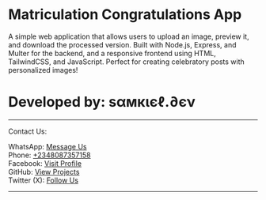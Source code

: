 # Matriculation Congratulations App
A simple web application that allows users to upload an image, preview it, and download the processed version. Built with Node.js, Express, and Multer for the backend, and a responsive frontend using HTML, TailwindCSS, and JavaScript. Perfect for creating celebratory posts with personalized images!

# Developed by: ѕαмкιєℓ.∂єν
<hr>
Contact Us:

WhatsApp: <a href="https://wa.me/+2348087357158" target="_blank">Message Us</a> <br>
Phone: <a href="tel:+2348087357158" target="_blank">+2348087357158</a><br>
Facebook: <a href="https://www.facebook.com/samkiel06" target="_blank">Visit Profile</a><br>
GitHub: <a href="https://github.com/samkiel488" target="_blank">View Projects</a><br>
Twitter (X): <a href="https://x.com/samkiel_dev" target="_blank">Follow Us</a><hr>
